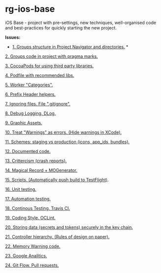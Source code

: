 # rg-ios-base
iOS Base - project with pre-settings, new techniques, well-organised code and best-practices for quickly starting the new project.

**Issues:**

* [1. Groups structure in Project Navigator and directories.](https://github.com/arthurigberdin/rg-ios-base/blob/links/Docs/groups_projectnavigator.md) *

[2. Groups code in project with pragma marks.](https://github.com/arthurigberdin/rg-ios-base/blob/master/Docs/structure_code.md)

[3. CocoaPods for using third party libraries.](https://github.com/arthurigberdin/rg-ios-base/blob/master/Docs/cocoapods.md)

[4. Podfile with recommended libs.](https://github.com/arthurigberdin/rg-ios-base/blob/master/Docs/podfile_libs.md)

[5. Worker "Categories".](https://github.com/arthurigberdin/rg-ios-base/blob/master/Docs/worker_categories.md)

[6. Prefix Header helpers.](https://github.com/arthurigberdin/rg-ios-base/blob/master/Docs/prefix_header_helpers.md)

[7. Ignoring files. File ".gitignore".](https://github.com/arthurigberdin/rg-ios-base/blob/master/Docs/ignoring_files.md)

[8. Debug Logging. DLog.](https://github.com/arthurigberdin/rg-ios-base/blob/master/Docs/debug_logging.md)

[9. Graphic Assets.](https://github.com/arthurigberdin/rg-ios-base/blob/master/Docs/graphic_assets.md)

[10. Treat "Warnings" as errors. (Hide warnings in XCode).](https://github.com/arthurigberdin/rg-ios-base/blob/master/Docs/treat_warnings.md)

[11. Schemes: staging vs production (icons, app_ids, bundles).](https://github.com/arthurigberdin/rg-ios-base/blob/master/Docs/schemes.md)

[12. Documented code.](https://github.com/arthurigberdin/rg-ios-base/blob/master/Docs/documented_code.md)

[13. Crittercism (crash reports).](https://github.com/arthurigberdin/rg-ios-base/blob/master/Docs/crash_report.md)

[14. Magical Record + MOGenerator.](https://github.com/arthurigberdin/rg-ios-base/blob/master/Docs/magicalrecord_mogenerator.md)

[15. Scripts. (Automatically push build to TestFlight)](https://github.com/arthurigberdin/rg-ios-base/blob/master/Docs/scripts_push_build_testflight.md).

[16. Unit testing.](https://github.com/arthurigberdin/rg-ios-base/blob/master/Docs/unit_testing.md)

[17. Automation testing.](https://github.com/arthurigberdin/rg-ios-base/blob/master/Docs/automation_testing.md)

[18. Continous Testing. Travis CI.](https://github.com/arthurigberdin/rg-ios-base/blob/master/Docs/continous_testing.md)

[19. Coding Style. OCLint.](https://github.com/arthurigberdin/rg-ios-base/blob/master/Docs/coding_style_oclint.md)

[20. Storing data (secrets and tokens) securely in the key chain.](https://github.com/arthurigberdin/rg-ios-base/blob/master/Docs/securely_store_data.md)

[21. Controller hierarchy. (Rules of design on paper).](https://github.com/arthurigberdin/rg-ios-base/blob/master/Docs/controller_hierarchy.md)

[22. Memory Warning code.](https://github.com/arthurigberdin/rg-ios-base/blob/master/Docs/memory_warning.md)

[23. Google Analitics.](https://github.com/arthurigberdin/rg-ios-base/blob/master/Docs/google_analitics.md)

[24. Git Flow. Pull requests.](https://github.com/arthurigberdin/rg-ios-base/blob/master/Docs/git_flow.md)
